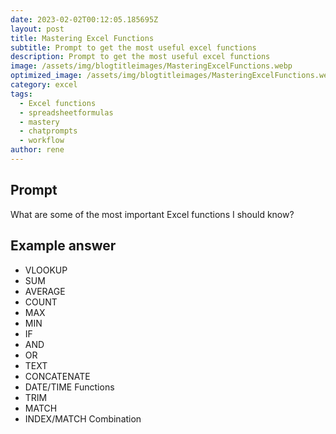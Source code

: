 ```yaml
---
date: 2023-02-02T00:12:05.185695Z
layout: post
title: Mastering Excel Functions
subtitle: Prompt to get the most useful excel functions
description: Prompt to get the most useful excel functions
image: /assets/img/blogtitleimages/MasteringExcelFunctions.webp
optimized_image: /assets/img/blogtitleimages/MasteringExcelFunctions.webp
category: excel
tags:
  - Excel functions
  - spreadsheetformulas
  - mastery
  - chatprompts
  - workflow
author: rene
---
```


## Prompt

  <div class='promptinnerdivtop'>
    <div class='prompttextdiv'>
    <p>What are some of the most important Excel functions I should know?</p>
    </div>
  </div>


## Example answer
  <div class='promptinnerdivbottom' >
    <div class='prompttextdiv'>
    <p>

<ul>
  <li>VLOOKUP</li>
  <li>SUM</li>
  <li>AVERAGE</li>
  <li>COUNT</li>
  <li>MAX</li>
  <li>MIN</li>
  <li>IF</li>
  <li>AND</li>
  <li>OR</li>
  <li>TEXT</li>
  <li>CONCATENATE</li>
  <li>DATE/TIME Functions</li>
  <li>TRIM</li>
  <li>MATCH</li>
  <li>INDEX/MATCH Combination</li>
</ul</p>
    </div>
  </div>
